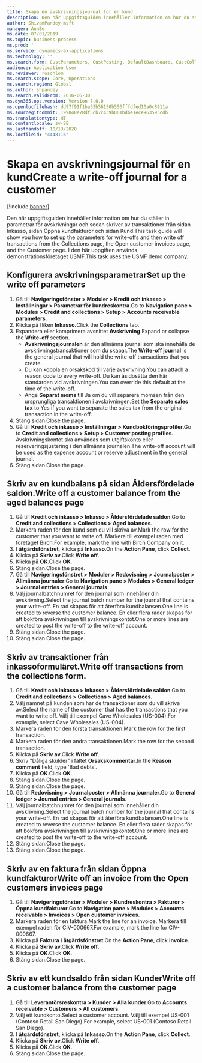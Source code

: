 ```yaml
---
title: Skapa en avskrivningsjournal för en kund
description: Den här uppgiftsguiden innehåller information om hur du ställer in parametrar för avskrivningar och sedan skriver av transaktioner från sidan Inkasso, sidan Öppna kundfakturor och sidan Kund.
author: ShivamPandey-msft
manager: AnnBe
ms.date: 07/01/2019
ms.topic: business-process
ms.prod: ''
ms.service: dynamics-ax-applications
ms.technology: ''
ms.search.form: CustParameters, CustPosting, DefaultDashboard, CustCollectionsPoolsListPage, CustWriteOff, LedgerJournalTable, LedgerJournalTransDaily, CustCollections, CustOpenInvoicesListPage, CustTable
audience: Application User
ms.reviewer: roschlom
ms.search.scope: Core, Operations
ms.search.region: Global
ms.author: shpandey
ms.search.validFrom: 2016-06-30
ms.dyn365.ops.version: Version 7.0.0
ms.openlocfilehash: dd97f91f1ba53b56150b556fffdfed10a0c8911a
ms.sourcegitcommit: 199848e78df5cb7c439b001bdbe1ece963593cdb
ms.translationtype: HT
ms.contentlocale: sv-SE
ms.lasthandoff: 10/13/2020
ms.locfileid: "4448116"
---
```

# <a name="create-a-write-off-journal-for-a-customer"></a><span data-ttu-id="0d587-103">Skapa en avskrivningsjournal för en kund</span><span class="sxs-lookup"><span data-stu-id="0d587-103">Create a write-off journal for a customer</span></span>

[!include [banner](../../includes/banner.md)]

<span data-ttu-id="0d587-104">Den här uppgiftsguiden innehåller information om hur du ställer in parametrar för avskrivningar och sedan skriver av transaktioner från sidan Inkasso, sidan Öppna kundfakturor och sidan Kund.</span><span class="sxs-lookup"><span data-stu-id="0d587-104">This task guide will show you how to set up the parameters for write-offs and then write off transactions from the Collections page, the Open customer invoices page, and the Customer page.</span></span> <span data-ttu-id="0d587-105">I den här uppgiften används demonstrationsföretaget USMF.</span><span class="sxs-lookup"><span data-stu-id="0d587-105">This task uses the USMF demo company.</span></span>


## <a name="set-up-the-write-off-parameters"></a><span data-ttu-id="0d587-106">Konfigurera avskrivningsparametrar</span><span class="sxs-lookup"><span data-stu-id="0d587-106">Set up the write off parameters</span></span>
1. <span data-ttu-id="0d587-107">Gå till **Navigeringsfönster > Moduler > Kredit och inkasso > Inställningar > Parametrar för kundreskontra**.</span><span class="sxs-lookup"><span data-stu-id="0d587-107">Go to **Navigation pane > Modules > Credit and collections > Setup > Accounts receivable parameters**.</span></span>
2. <span data-ttu-id="0d587-108">Klicka på fliken **Inkasso.**</span><span class="sxs-lookup"><span data-stu-id="0d587-108">Click the **Collections** tab.</span></span>
3. <span data-ttu-id="0d587-109">Expandera eller komprimera avsnittet **Avskrivning**.</span><span class="sxs-lookup"><span data-stu-id="0d587-109">Expand or collapse the **Write-off** section.</span></span>
    - <span data-ttu-id="0d587-110">**Avskrivningsjournalen** är den allmänna journal som ska innehålla de avskrivningstransaktioner som du skapar.</span><span class="sxs-lookup"><span data-stu-id="0d587-110">The **Write-off journal** is the general journal that will hold the write-off transactions that you create.</span></span>  
    - <span data-ttu-id="0d587-111">Du kan koppla en orsakskod till varje avskrivning.</span><span class="sxs-lookup"><span data-stu-id="0d587-111">You can attach a reason code to every write-off.</span></span> <span data-ttu-id="0d587-112">Du kan åsidosätta den här standarden vid avskrivningen.</span><span class="sxs-lookup"><span data-stu-id="0d587-112">You can override this default at the time of the write-off.</span></span>  
    - <span data-ttu-id="0d587-113">Ange **Separat moms** till Ja om du vill separera momsen från den ursprungliga transaktionen i avskrivningen.</span><span class="sxs-lookup"><span data-stu-id="0d587-113">Set the **Separate sales tax** to Yes if you want to separate the sales tax from the original transaction in the write-off.</span></span>  
4. <span data-ttu-id="0d587-114">Stäng sidan.</span><span class="sxs-lookup"><span data-stu-id="0d587-114">Close the page.</span></span>
5. <span data-ttu-id="0d587-115">Gå till **Kredit och inkasso > Inställningar > Kundbokföringsprofiler**.</span><span class="sxs-lookup"><span data-stu-id="0d587-115">Go to **Credit and collections > Setup > Customer posting profiles**.</span></span> <span data-ttu-id="0d587-116">Avskrivningskontot ska användas som utgiftskonto eller reserveringsjustering i den allmänna journalen.</span><span class="sxs-lookup"><span data-stu-id="0d587-116">The write-off account will be used as the expense account or reserve adjustment in the general journal.</span></span>
6. <span data-ttu-id="0d587-117">Stäng sidan.</span><span class="sxs-lookup"><span data-stu-id="0d587-117">Close the page.</span></span>

## <a name="write-off-a-customer-balance-from-the-aged-balances-page"></a><span data-ttu-id="0d587-118">Skriv av en kundbalans på sidan Åldersfördelade saldon.</span><span class="sxs-lookup"><span data-stu-id="0d587-118">Write off a customer balance from the aged balances page</span></span>
1. <span data-ttu-id="0d587-119">Gå till **Kredit och inkasso > Inkasso > Åldersfördelade saldon**.</span><span class="sxs-lookup"><span data-stu-id="0d587-119">Go to **Credit and collections > Collections > Aged balances**.</span></span>
2. <span data-ttu-id="0d587-120">Markera raden för den kund som du vill skriva av.</span><span class="sxs-lookup"><span data-stu-id="0d587-120">Mark the row for the customer that you want to write off.</span></span> <span data-ttu-id="0d587-121">Markera till exempel raden med företaget Birch.</span><span class="sxs-lookup"><span data-stu-id="0d587-121">For example, mark the line with Birch Company on it.</span></span>
3. <span data-ttu-id="0d587-122">I **åtgärdsfönstret**, klicka på **Inkasso**.</span><span class="sxs-lookup"><span data-stu-id="0d587-122">On the **Action Pane**, click **Collect**.</span></span>
4. <span data-ttu-id="0d587-123">Klicka på **Skriv av**.</span><span class="sxs-lookup"><span data-stu-id="0d587-123">Click **Write off**.</span></span>
5. <span data-ttu-id="0d587-124">Klicka på **OK**.</span><span class="sxs-lookup"><span data-stu-id="0d587-124">Click **OK**.</span></span>
6. <span data-ttu-id="0d587-125">Stäng sidan.</span><span class="sxs-lookup"><span data-stu-id="0d587-125">Close the page.</span></span>
7. <span data-ttu-id="0d587-126">Gå till **Navigeringsfönstret > Moduler > Redovisning > Journalposter > Allmänna journaler**.</span><span class="sxs-lookup"><span data-stu-id="0d587-126">Go to **Navigation pane > Modules > General ledger > Journal entries > General journals**.</span></span>
8. <span data-ttu-id="0d587-127">Välj journalbatchnumret för den journal som innehåller din avskrivning.</span><span class="sxs-lookup"><span data-stu-id="0d587-127">Select the journal batch number for the journal that contains your write-off.</span></span> <span data-ttu-id="0d587-128">En rad skapas för att återföra kundbalansen.</span><span class="sxs-lookup"><span data-stu-id="0d587-128">One line is created to reverse the customer balance.</span></span> <span data-ttu-id="0d587-129">En eller flera rader skapas för att bokföra avskrivningen till avskrivningskontot.</span><span class="sxs-lookup"><span data-stu-id="0d587-129">One or more lines are created to post the write-off to the write-off account.</span></span>  
9. <span data-ttu-id="0d587-130">Stäng sidan.</span><span class="sxs-lookup"><span data-stu-id="0d587-130">Close the page.</span></span>
10. <span data-ttu-id="0d587-131">Stäng sidan.</span><span class="sxs-lookup"><span data-stu-id="0d587-131">Close the page.</span></span>

## <a name="write-off-transactions-from-the-collections-form"></a><span data-ttu-id="0d587-132">Skriv av transaktioner från inkassoformuläret.</span><span class="sxs-lookup"><span data-stu-id="0d587-132">Write off transactions from the collections form.</span></span>
1. <span data-ttu-id="0d587-133">Gå till **Kredit och inkasso > Inkasso > Åldersfördelade saldon**.</span><span class="sxs-lookup"><span data-stu-id="0d587-133">Go to **Credit and collections > Collections > Aged balances**.</span></span>
2. <span data-ttu-id="0d587-134">Välj namnet på kunden som har de transaktioner som du vill skriva av.</span><span class="sxs-lookup"><span data-stu-id="0d587-134">Select the name of the customer that has the transactions that you want to write off.</span></span> <span data-ttu-id="0d587-135">Välj till exempel Cave Wholesales (US-004).</span><span class="sxs-lookup"><span data-stu-id="0d587-135">For example, select Cave Wholesales (US-004).</span></span>
3. <span data-ttu-id="0d587-136">Markera raden för den första transaktionen.</span><span class="sxs-lookup"><span data-stu-id="0d587-136">Mark the row for the first transaction.</span></span>
4. <span data-ttu-id="0d587-137">Markera raden för den andra transaktionen.</span><span class="sxs-lookup"><span data-stu-id="0d587-137">Mark the row for the second transaction.</span></span>
5. <span data-ttu-id="0d587-138">Klicka på **Skriv av**.</span><span class="sxs-lookup"><span data-stu-id="0d587-138">Click **Write off**.</span></span>
6. <span data-ttu-id="0d587-139">Skriv "Dåliga skulder" i fältet **Orsakskommentar**.</span><span class="sxs-lookup"><span data-stu-id="0d587-139">In the **Reason comment** field, type 'Bad debts'.</span></span>
7. <span data-ttu-id="0d587-140">Klicka på **OK**.</span><span class="sxs-lookup"><span data-stu-id="0d587-140">Click **OK**.</span></span>
8. <span data-ttu-id="0d587-141">Stäng sidan.</span><span class="sxs-lookup"><span data-stu-id="0d587-141">Close the page.</span></span>
9. <span data-ttu-id="0d587-142">Stäng sidan.</span><span class="sxs-lookup"><span data-stu-id="0d587-142">Close the page.</span></span>
10. <span data-ttu-id="0d587-143">Gå till **Redovisning > Journalposter > Allmänna journaler**.</span><span class="sxs-lookup"><span data-stu-id="0d587-143">Go to **General ledger > Journal entries > General journals**.</span></span>
11. <span data-ttu-id="0d587-144">Välj journalbatchnumret för den journal som innehåller din avskrivning.</span><span class="sxs-lookup"><span data-stu-id="0d587-144">Select the journal batch number for the journal that contains your write-off.</span></span> <span data-ttu-id="0d587-145">En rad skapas för att återföra kundbalansen.</span><span class="sxs-lookup"><span data-stu-id="0d587-145">One line is created to reverse the customer balance.</span></span> <span data-ttu-id="0d587-146">En eller flera rader skapas för att bokföra avskrivningen till avskrivningskontot.</span><span class="sxs-lookup"><span data-stu-id="0d587-146">One or more lines are created to post the write-off to the write-off account.</span></span>  
12. <span data-ttu-id="0d587-147">Stäng sidan.</span><span class="sxs-lookup"><span data-stu-id="0d587-147">Close the page.</span></span>
13. <span data-ttu-id="0d587-148">Stäng sidan.</span><span class="sxs-lookup"><span data-stu-id="0d587-148">Close the page.</span></span>

## <a name="write-off-an-invoice-from-the-open-customers-invoices-page"></a><span data-ttu-id="0d587-149">Skriv av en faktura från sidan Öppna kundfakturor</span><span class="sxs-lookup"><span data-stu-id="0d587-149">Write off an invoice from the Open customers invoices page</span></span>
1. <span data-ttu-id="0d587-150">Gå till **Navigeringsfönster > Moduler > Kundreskontra > Fakturor > Öppna kundfakturor**.</span><span class="sxs-lookup"><span data-stu-id="0d587-150">Go to **Navigation pane > Modules > Accounts receivable > Invoices > Open customer invoices**.</span></span>
2. <span data-ttu-id="0d587-151">Markera raden för en faktura.</span><span class="sxs-lookup"><span data-stu-id="0d587-151">Mark the line for an invoice.</span></span> <span data-ttu-id="0d587-152">Markera till exempel raden för CIV-000667.</span><span class="sxs-lookup"><span data-stu-id="0d587-152">For example, mark the line for CIV-000667.</span></span>
3. <span data-ttu-id="0d587-153">Klicka på **Faktura** i **åtgärdsfönstret**.</span><span class="sxs-lookup"><span data-stu-id="0d587-153">On the **Action Pane**, click **Invoice**.</span></span>
4. <span data-ttu-id="0d587-154">Klicka på **Skriv av**.</span><span class="sxs-lookup"><span data-stu-id="0d587-154">Click **Write off**.</span></span>
5. <span data-ttu-id="0d587-155">Klicka på **OK**.</span><span class="sxs-lookup"><span data-stu-id="0d587-155">Click **OK**.</span></span>
6. <span data-ttu-id="0d587-156">Stäng sidan.</span><span class="sxs-lookup"><span data-stu-id="0d587-156">Close the page.</span></span>

## <a name="write-off-a-customer-balance-from-the-customer-page"></a><span data-ttu-id="0d587-157">Skriv av ett kundsaldo från sidan Kunder</span><span class="sxs-lookup"><span data-stu-id="0d587-157">Write off a customer balance from the customer page</span></span>
1. <span data-ttu-id="0d587-158">Gå till **Leverantörsreskontra > Kunder > Alla kunder**.</span><span class="sxs-lookup"><span data-stu-id="0d587-158">Go to **Accounts receivable > Customers > All customers**.</span></span>
2. <span data-ttu-id="0d587-159">Välj ett kundkonto.</span><span class="sxs-lookup"><span data-stu-id="0d587-159">Select a customer account.</span></span> <span data-ttu-id="0d587-160">Välj till exempel US-001 (Contoso Retail San Diego).</span><span class="sxs-lookup"><span data-stu-id="0d587-160">For example, select US-001 (Contoso Retail San Diego).</span></span>
3. <span data-ttu-id="0d587-161">I **åtgärdsfönstret**, klicka på **Inkasso**.</span><span class="sxs-lookup"><span data-stu-id="0d587-161">On the **Action Pane**, click **Collect**.</span></span>
4. <span data-ttu-id="0d587-162">Klicka på **Skriv av**.</span><span class="sxs-lookup"><span data-stu-id="0d587-162">Click **Write off**.</span></span>
5. <span data-ttu-id="0d587-163">Klicka på **OK**.</span><span class="sxs-lookup"><span data-stu-id="0d587-163">Click **OK**.</span></span>
6. <span data-ttu-id="0d587-164">Stäng sidan.</span><span class="sxs-lookup"><span data-stu-id="0d587-164">Close the page.</span></span>

